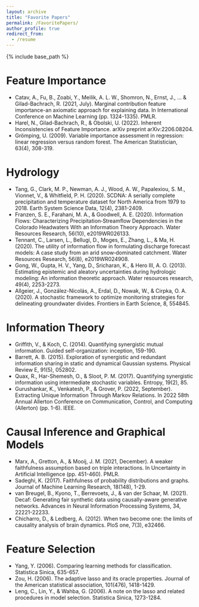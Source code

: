 ```yaml
---
layout: archive
title: "Favorite Papers"
permalink: /FavoritePapers/
author_profile: true
redirect_from:
  - /resume
---
```


{% include base_path %}

Feature Importance
======
* Catav, A., Fu, B., Zoabi, Y., Meilik, A. L. W., Shomron, N., Ernst, J., ... & Gilad-Bachrach, R. (2021, July). Marginal contribution feature importance-an axiomatic approach for explaining data. In International Conference on Machine Learning (pp. 1324-1335). PMLR.
* Harel, N., Gilad-Bachrach, R., & Obolski, U. (2022). Inherent Inconsistencies of Feature Importance. arXiv preprint arXiv:2206.08204.
* Grömping, U. (2009). Variable importance assessment in regression: linear regression versus random forest. The American Statistician, 63(4), 308-319.

Hydrology
======
* Tang, G., Clark, M. P., Newman, A. J., Wood, A. W., Papalexiou, S. M., Vionnet, V., & Whitfield, P. H. (2020). SCDNA: A serially complete precipitation and temperature dataset for North America from 1979 to 2018. Earth System Science Data, 12(4), 2381-2409.
* Franzen, S. E., Farahani, M. A., & Goodwell, A. E. (2020). Information Flows: Characterizing Precipitation‐Streamflow Dependencies in the Colorado Headwaters With an Information Theory Approach. Water Resources Research, 56(10), e2019WR026133.
* Tennant, C., Larsen, L., Bellugi, D., Moges, E., Zhang, L., & Ma, H. (2020). The utility of information flow in formulating discharge forecast models: A case study from an arid snow‐dominated catchment. Water Resources Research, 56(8), e2019WR024908.
* Gong, W., Gupta, H. V., Yang, D., Sricharan, K., & Hero III, A. O. (2013). Estimating epistemic and aleatory uncertainties during hydrologic modeling: An information theoretic approach. Water resources research, 49(4), 2253-2273.
* Allgeier, J., González-Nicolás, A., Erdal, D., Nowak, W., & Cirpka, O. A. (2020). A stochastic framework to optimize monitoring strategies for delineating groundwater divides. Frontiers in Earth Science, 8, 554845.

Information Theory
======
* Griffith, V., & Koch, C. (2014). Quantifying synergistic mutual information. Guided self-organization: inception, 159-190.
* Barrett, A. B. (2015). Exploration of synergistic and redundant information sharing in static and dynamical Gaussian systems. Physical Review E, 91(5), 052802.
* Quax, R., Har-Shemesh, O., & Sloot, P. M. (2017). Quantifying synergistic information using intermediate stochastic variables. Entropy, 19(2), 85.
* Gurushankar, K., Venkatesh, P., & Grover, P. (2022, September). Extracting Unique Information Through Markov Relations. In 2022 58th Annual Allerton Conference on Communication, Control, and Computing (Allerton) (pp. 1-6). IEEE.

Causal Inference and Graphical Models
======
* Marx, A., Gretton, A., & Mooij, J. M. (2021, December). A weaker faithfulness assumption based on triple interactions. In Uncertainty in Artificial Intelligence (pp. 451-460). PMLR.
* Sadeghi, K. (2017). Faithfulness of probability distributions and graphs. Journal of Machine Learning Research, 18(148), 1-29.
* van Breugel, B., Kyono, T., Berrevoets, J., & van der Schaar, M. (2021). Decaf: Generating fair synthetic data using causally-aware generative networks. Advances in Neural Information Processing Systems, 34, 22221-22233.
* Chicharro, D., & Ledberg, A. (2012). When two become one: the limits of causality analysis of brain dynamics. PloS one, 7(3), e32466.

Feature Selection
======
* Yang, Y. (2006). Comparing learning methods for classification. Statistica Sinica, 635-657.
* Zou, H. (2006). The adaptive lasso and its oracle properties. Journal of the American statistical association, 101(476), 1418-1429.
* Leng, C., Lin, Y., & Wahba, G. (2006). A note on the lasso and related procedures in model selection. Statistica Sinica, 1273-1284.
